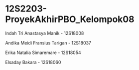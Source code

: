# 12S2203-ProyekAkhirPBO_Kelompok08
Indah Tri Anastasya Manik - 12S18008


Andika Meidi Fransius Tarigan - 12S18037


Erika Natalia Simaremare - 12S18054


Elsaday Bakara - 12S18060
